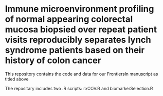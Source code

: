 # Immune microenvironment profiling of normal appearing colorectal mucosa biopsied over repeat patient visits reproducibly separates lynch syndrome patients based on their history of colon cancer

This repository contains the code and data for our FrontiersIn manuscript as titled above

The repositary includes two .R scripts: rxCOV.R and biomarkerSelection.R

